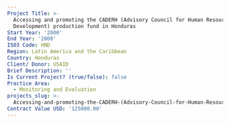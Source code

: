 ```yaml
---
Project Title: >-
  Accessing and promoting the CADERH (Advisory Council for Human Resources
  Development) production fund in Honduras
Start Year: '2000'
End Year: '2000'
ISO3 Code: HND
Region: Latin America and the Caribbean
Country: Honduras
Client/ Donor: USAID
Brief Description: ''
Is Current Project? (true/false): false
Practice Area:
  - Monitoring and Evaluation
projects_slug: >-
  Accessing-and-promoting-the-CADERH-(Advisory-Council-for-Human-Resources-Development)-production-fund-in-Honduras
Contract Value USD: '125000.00'
---
```

